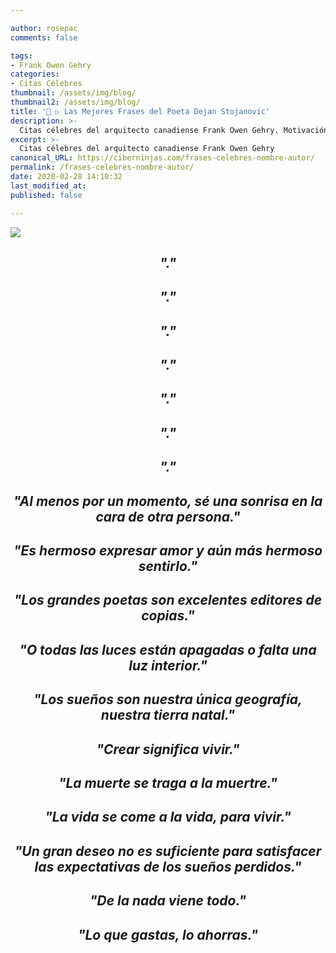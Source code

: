 ```yaml
---

author: rosepac
comments: false

tags:
- Frank Owen Gehry
categories:
- Citas Célebres
thumbnail: /assets/img/blog/
thumbnail2: /assets/img/blog/
title: '📢 ▷ Las Mejores Frases del Poeta Dejan Stojanovic'
description: >-
  Citas célebres del arquitecto canadiense Frank Owen Gehry. Motivación, creatividad y trabajo -escribir algo más, usa -
excerpt: >-
  Citas célebres del arquitecto canadiense Frank Owen Gehry
canonical_URL: https://ciberninjas.com/frases-celebres-nombre-autor/
permalink: /frases-celebres-nombre-autor/
date: 2020-02-28 14:10:32
last_modified_at: 
published: false

---
```


![](/assets/img/ "")

<h2><p align="center"><cite>"."</cite></p></h2>

<h2><p align="center"><cite>"."</cite></p></h2>

<h2><p align="center"><cite>"."</cite></p></h2>

<h2><p align="center"><cite>"."</cite></p></h2>

<h2><p align="center"><cite>"."</cite></p></h2>

<h2><p align="center"><cite>"."</cite></p></h2>

<h2><p align="center"><cite>"."</cite></p></h2>

<h2><p align="center"><cite>"Al menos por un momento, sé una sonrisa en la cara de otra persona."</cite></p></h2>

<h2><p align="center"><cite>"Es hermoso expresar amor y aún más hermoso sentirlo."</cite></p></h2>

<h2><p align="center"><cite>"Los grandes poetas son excelentes editores de copias."</cite></p></h2>

<h2><p align="center"><cite>"O todas las luces están apagadas o falta una luz interior."</cite></p></h2>

<h2><p align="center"><cite>"Los sueños son nuestra única geografía, nuestra tierra natal."</cite></p></h2>

<h2><p align="center"><cite>"Crear significa vivir."</cite></p></h2>

<h2><p align="center"><cite>"La muerte se traga a la muertre."</cite></p></h2>

<h2><p align="center"><cite>"La vida se come a la vida, para vivir."</cite></p></h2>

<h2><p align="center"><cite>"Un gran deseo no es suficiente para satisfacer las expectativas de los sueños perdidos."</cite></p></h2>

<h2><p align="center"><cite>"De la nada viene todo."</cite></p></h2>

<h2><p align="center"><cite>"Lo que gastas, lo ahorras."</cite></p></h2>

<!-- https://www.inspiringquotes.us/author/8647-frank-gehry -->
